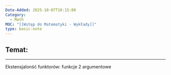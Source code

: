 ```yaml
---
Date-Added: 2025-10-07T10:15:00
Category:
  - Math
MOC: "[[Wstęp do Matematyki - Wykłady]]"
type: basic-note
---
```

## Temat:
- - -


Ekstensjalonść funktorów: funkcje 2 argumentowe
